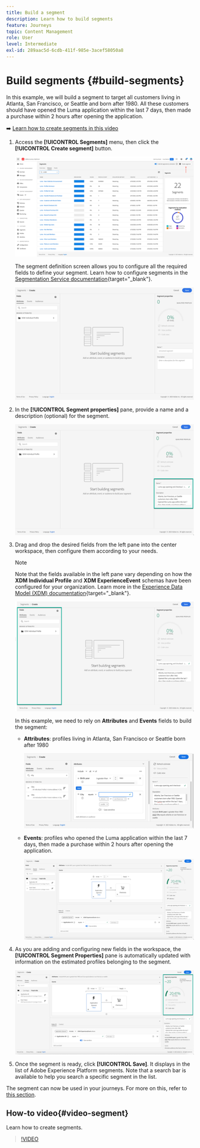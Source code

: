 ```yaml
---
title: Build a segment
description: Learn how to build segments
feature: Journeys
topic: Content Management
role: User
level: Intermediate
exl-id: 289aac5d-6cdb-411f-985e-3acef58050a8
---
```

# Build segments {#build-segments}

In this example, we will build a segment to target all customers living in Atlanta, San Francisco, or Seattle and born after 1980. All these customers should have opened the Luma application within the last 7 days, then made a purchase within 2 hours after opening the application.

➡️ [Learn how to create segments in this video](#video-segment)

1. Access the **[!UICONTROL Segments]** menu, then click the **[!UICONTROL Create segment]** button.
    
    ![](assets/create-segment.png)

    The segment definition screen allows you to configure all the required fields to define your segment. Learn how to configure segments in the [Segmentation Service documentation](https://experienceleague.adobe.com/docs/experience-platform/segmentation/ui/overview.html){target="_blank"}.

    ![](assets/segment-builder.png)

1. In the **[!UICONTROL Segment properties]** pane, provide a name and a description (optional) for the segment.

    ![](assets/segment-properties.png)

1. Drag and drop the desired fields from the left pane into the center workspace, then configure them according to your needs.

    >[!NOTE]
    >
    >Note that the fields available in the left pane vary depending on how the **XDM Individual Profile** and **XDM ExperienceEvent** schemas have been configured for your organization.  Learn more in the [Experience Data Model (XDM) documentation](https://experienceleague.adobe.com/docs/experience-platform/xdm/home.html){target="_blank"}.

    ![](assets/drag-fields.png)

    In this example, we need to rely on **Attributes** and **Events** fields to build the segment:

    * **Attributes**: profiles living in Atlanta, San Francisco or Seattle born after 1980

        ![](assets/add-attributes.png)
        
    * **Events**: profiles who opened the Luma application within the last 7 days, then made a purchase within 2 hours after opening the application.

        ![](assets/add-events.png)

1. As you are adding and configuring new fields in the workspace, the **[!UICONTROL Segment Properties]** pane is automatically updated with information on the estimated profiles belonging to the segment.

    ![](assets/segment-estimate.png)

1. Once the segment is ready, click **[!UICONTROL Save]**. It displays in the list of Adobe Experience Platform segments. Note that a search bar is available to help you search a specific segment in the list.

The segment can now be used in your journeys. For more on this, refer to [this section](../segment/about-segments.md).

## How-to video{#video-segment}

Learn how to create segments.

>[!VIDEO](https://video.tv.adobe.com/v/334281?quality=12)
